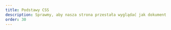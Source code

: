 ```yaml
---
title: Podstawy CSS
description: Sprawmy, aby nasza strona przestała wyglądać jak dokument tekstowy.
order: 30
---
```

